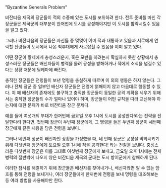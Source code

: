 "Byzantine Generals Problem"

비잔티움 제국의 장군들이 적의 수중에 있는 도시를 포위하려 한다. 전투 준비를 마친 각 장군들은 제국군의 대부분이 한꺼번에 도시를 공성해야지만 이 도시를 함락시킬수 있음을 알고 있다.

그러나 비잔티움의 장군들은 자신들 중 몇몇이 이미 적과 내통하고 있음과 서로에게 연락할 전령들이 도시에서 나온 척후대에게 사로잡힐 수 있음을 이미 알고 있다.

어떤 장군이 황제에게 충성스러운지, 혹은 모반을 하려는지 확실하지 못한 상황에서 충성스러운 장군들은 배신자들이 병력을 물려 공성을 방해하거나 적에게 소식을 넘길수 있다는 상황 때문에 딜레마에 빠진다.

충직한 장군들은 전령들이 보낸 명령을 충실하게 따르며 이 외의 행동은 하지 않는다. 그러나 전체 장군 중 일부인 배신자 장군들은 전령에 얽매이지 않고 마음대로 행동할 수 있다. 이 때 배신자의 존재에도 불구하고 충직한 장군들이 동일한 공격 계획을 세우기 위해서는 충직한 장군들의 수가 얼마나 있어야 하며, 장군들이 어떤 규칙을 따라 교신해야 하는지에 대한 문제가 바로 비잔티움 장군 문제다.

예를 들어 여섯개의 부대가 한꺼번에 금요일 오후 1시에 도시를 공성한다!라는 전략을 전달한다려 한다면, 첫번째 장군이 두번째 장군에게, 그 명령을 들은 두번째 장군이 세번째 장군에게 같은 내용을 담은 전령을 보낸다.

그러나 네번째 장군이 배신자인 상황을 가정했을 때, 네 번째 장군은 공성을 약화시키기 위해 다섯번째 장군에게 토요일 오후 1시에 적을 공격한다! 라는 전갈을 보낸다. 충성스러운 다섯번째 장군은 이를 그대로 여섯번째 장군에게 보내고, 금요일 오후 1시에는 전체 병력의 절반밖에 나오지 않은 비잔티움 제국의 군대는 도시 방어군에게 참패하게 된다.

이러한 참사를 해결하기 위해 장군들은 배신자를 찾아내거나, 배신자라면 알 수 없는 암호를 통해 전령을 보내거나, 여러 장군들에게 한꺼번에 전령을 보내 명령을 대조해보는 등 여러 방법을 사용해야만 한다.